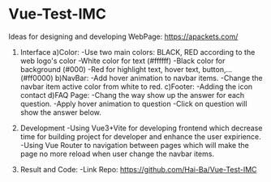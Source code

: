 # Vue-Test-IMC
Ideas for designing and developing WebPage: https://apackets.com/

1) Interface
a)Color: 
       -Use two main colors: BLACK, RED according to the web logo's color
       -White color for text (#ffffff)
       -Black color for background (#000)
       -Red for highlight text, hover text, button,... (#ff0000)
b)NavBar:
       -Add hover animation to navbar items.
       -Change the navbar item active color from white to red.
c)Footer:
       -Adding the icon contact
d)FAQ Page: 
       -Chang the way show up the answer for each question.
       -Apply hover animation to question
       -Click on question will show the answer below.

2) Development
-Using Vue3+Vite for developing frontend which decrease time for building project for developer and enhance the user expirience.
-Using Vue Router to navigation between pages which will make the page no more reload when user change the navbar items.

       
3) Result and Code:
-Link Repo: https://github.com/Hai-Ba/Vue-Test-IMC
